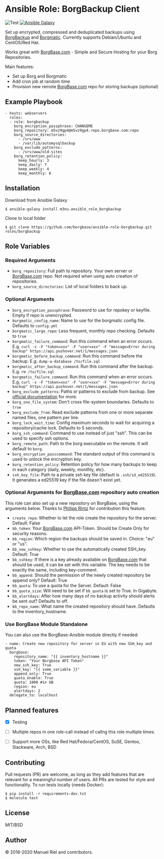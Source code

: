 # Ansible Role: BorgBackup Client

![Test](https://github.com/m3nu/ansible-role-borgbackup/workflows/Test/badge.svg) [![Ansible Galaxy](https://img.shields.io/ansible/role/30531)](https://galaxy.ansible.com/m3nu/ansible_role_borgbackup)

Set up encrypted, compressed and deduplicated backups using [BorgBackup](https://borgbackup.readthedocs.io/en/stable/) and [Borgmatic](https://github.com/witten/borgmatic). Currently supports Debian/Ubuntu and CentOS/Red Hat.

Works great with [BorgBase.com](https://www.borgbase.com) - Simple and Secure Hosting for your Borg Repositories.

Main features:
- Set up Borg and Borgmatic
- Add cron job at random time
- Provision new remote [BorgBase.com](https://www.borgbase.com) repo for storing backups (optional)


## Example Playbook

```
- hosts: webservers
  roles:
  - role: borgbackup
    borg_encryption_passphrase: CHANGEME
    borg_repository: m5vz9gp4@m5vz9gp4.repo.borgbase.com:repo
    borg_source_directories:
      - /srv/www
      - /var/lib/automysqlbackup
    borg_exclude_patterns:
      - /srv/www/old-sites
    borg_retention_policy:
      keep_hourly: 3
      keep_daily: 7
      keep_weekly: 4
      keep_monthly: 6
```


## Installation

Download from Ansible Galaxy

```
$ ansible-galaxy install m3nu.ansible_role_borgbackup
```

Clone to local folder

```
$ git clone https://github.com/borgbase/ansible-role-borgbackup.git roles/borgbackup
```


## Role Variables

### Required Arguments
- `borg_repository`: Full path to repository. Your own server or [BorgBase.com](https://www.borgbase.com) repo. Not required when using auto creation of repositories.
- `borg_source_directories`: List of local folders to back up.

### Optional Arguments
- `borg_encryption_passphrase`: Password to use for repokey or keyfile. Empty if repo is unencrypted.
- `borgmatic_config_name`: Name to use for the borgmatic config file. Defaults to `config.yml`
- `borgmatic_large_repo`: Less frequent, monthly repo checking. Defaults to `true`
- `borgmatic_failure_command`: Run this command when an error occurs. E.g. `curl -s -F "token=xxx" -F "user=xxx" -F "message=Error during backup" https://api.pushover.net/1/messages.json`
- `borgmatic_before_backup_command`: Run this command before the backup. E.g. `dump-a-database /to/file.sql`
- `borgmatic_after_backup_command`: Run this command after the backup. E.g. `rm /to/file.sql`
- `borgmatic_failure_command`: Run this command when an error occurs. E.g. `curl -s -F "token=xxx" -F "user=xxx" -F "message=Error during backup" https://api.pushover.net/1/messages.json`
- `borg_exclude_patterns`: Paths or patterns to exclude from backup. See [official documentation](https://borgbackup.readthedocs.io/en/stable/usage/help.html#borg-help-patterns) for more.
- `borg_one_file_system`: Don't cross file-system boundaries. Defaults to `true`
- `borg_exclude_from`: Read exclude patterns from one or more separate named files, one pattern per line.
- `borg_lock_wait_time`: Config maximum seconds to wait for acquiring a repository/cache lock. Defaults to 5 seconds.
- `borg_ssh_command`: Command to use instead of just "ssh". This can be used to specify ssh options.
- `borg_remote_path`: Path to the borg executable on the remote. It will default to `borg`.
- `borg_encryption_passcommand`: The standard output of this command is used to unlock the encryption key.
- `borg_retention_policy`: Retention policy for how many backups to keep in each category (daily, weekly, monthly, etc).
- `ssh_key_file`: Path to a private ssh key file (default is `.ssh/id_ed25519`). It generates a ed25519 key if the file doesn't exist yet.

### Optional Arguments for [BorgBase.com](https://www.borgbase.com) repository auto creation
This role can also set up a new repository on BorgBase, using the arguments below. Thanks to [Philipp Rintz](https://github.com/p-rintz) for contribution this feature.

- `create_repo`: Whether to let the role create the repository for the server. Default: False
- `bb_token`: Your [BorgBase.com](https://www.borgbase.com) API-Token. Should be Create Only for security reasons.
- `bb_region`: Which region the backups should be saved in. Choice: "eu" or "us".
- `bb_new_sshkey`: Whether to use the automatically created SSH_key. Default: True
- `bb_sshkey`: If there is a key already available on [BorgBase.com](https://www.borgbase.com) that should be used, it can be set with this variable. The key needs to be exactly the same, including key-comment.
- `bb_append`: Should the permission of the newly created repository be append only? Default: True
- `bb_quota`: To use a quota for the Server. Default: False
- `bb_quota_size`: Will need to be set if `bb_quota` is set to True. In Gigabyte.
- `bb_alertdays`: After how many days of no backup activity should alerts be sent out? Defaults to off. 
- `bb_repo_name`: What name the created repository should have. Defaults to the inventory_hostname.


### Use BorgBase Module Standalone
You can also use the BorgBase-Ansible module directly if needed:

```
- name: Create new repository for server in EU with new SSH_key and quota
  borgbase:
    repository_name: "{{ inventory_hostname }}"
    token: "Your Borgbase API Token"
    new_ssh_key: True
    ssh_key: "{{ some_variable }}"
    append_only: True
    quota_enable: True
    quota: 1000 #in GB
    region: eu
    alertdays: 2
  delegate_to: localhost
```



## Planned features

- [x] Testing
- [ ] Multiple repos in one role-call instead of callng this role multiple times.
- [ ] Support more OSs, like Red Hat/Fedora/CentOS, SuSE, Gentoo, Slackware, Arch, BSD


## Contributing

Pull requests (PR) are welcome, as long as they add features that are relevant for a meaningful number of users. All PRs are tested for style and functionality. To run tests locally (needs Docker):

```
$ pip install -r requirements-dev.txt
$ molecule test
```

## License

MIT/BSD

## Author

© 2018-2020 Manuel Riel and contributors.
